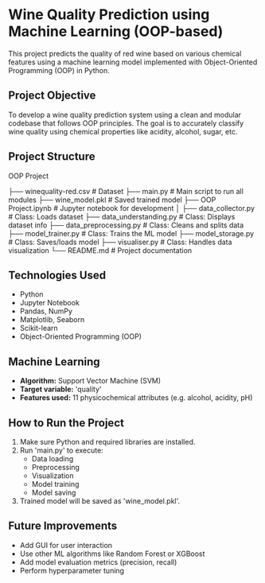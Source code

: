 # Wine Quality Prediction using Machine Learning (OOP-based)

This project predicts the quality of red wine based on various chemical features using a machine learning model implemented with Object-Oriented Programming (OOP) in Python.

## Project Objective

To develop a wine quality prediction system using a clean and modular codebase that follows OOP principles. The goal is to accurately classify wine quality using chemical properties like acidity, alcohol, sugar, etc.

## Project Structure

OOP Project

├── winequality-red.csv # Dataset
├── main.py # Main script to run all modules
├── wine_model.pkl # Saved trained model
├── OOP Project.ipynb # Jupyter notebook for development
│
├── data_collector.py # Class: Loads dataset
├── data_understanding.py # Class: Displays dataset info
├── data_preprocessing.py # Class: Cleans and splits data
├── model_trainer.py # Class: Trains the ML model
├── model_storage.py # Class: Saves/loads model
├── visualiser.py # Class: Handles data visualization
└── README.md # Project documentation

## Technologies Used

- Python
- Jupyter Notebook
- Pandas, NumPy
- Matplotlib, Seaborn
- Scikit-learn
- Object-Oriented Programming (OOP)

## Machine Learning

- **Algorithm:** Support Vector Machine (SVM)
- **Target variable:** 'quality'
- **Features used:** 11 physicochemical attributes (e.g. alcohol, acidity, pH)

## How to Run the Project

1. Make sure Python and required libraries are installed.
2. Run 'main.py' to execute:
   - Data loading
   - Preprocessing
   - Visualization
   - Model training
   - Model saving
3. Trained model will be saved as 'wine_model.pkl'.

## Future Improvements

- Add GUI for user interaction
- Use other ML algorithms like Random Forest or XGBoost
- Add model evaluation metrics (precision, recall)
- Perform hyperparameter tuning

